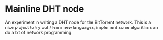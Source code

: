# Mainline DHT node

An experiment in writing a DHT node for the BitTorrent network.
This is a nice project to try out / learn new languages, implement some algorithms an do a bit of network programming.
